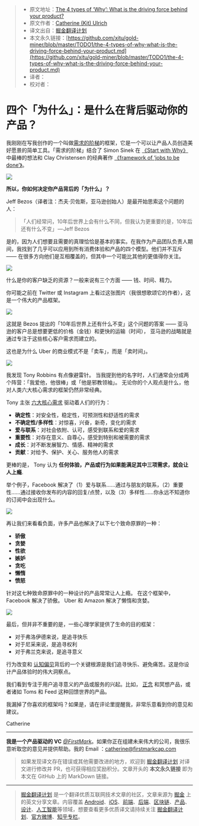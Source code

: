 > * 原文地址：[The 4 types of ‘Why’: What is the driving force behind your product?](https://medium.com/@kit_ulrich/the-4-types-of-why-what-is-the-driving-force-behind-your-product-1b06fb4ef7bc)
> * 原文作者：[Catherine (Kit) Ulrich](https://medium.com/@kit_ulrich?source=post_header_lockup)
> * 译文出自：[掘金翻译计划](https://github.com/xitu/gold-miner)
> * 本文永久链接：[https://github.com/xitu/gold-miner/blob/master/TODO1/the-4-types-of-why-what-is-the-driving-force-behind-your-product.md](https://github.com/xitu/gold-miner/blob/master/TODO1/the-4-types-of-why-what-is-the-driving-force-behind-your-product.md)
> * 译者：
> * 校对者：

# 四个「为什么」：是什么在背后驱动你的产品？

我刚刚在写我创作的一个叫做[需求的阶梯](https://medium.com/@kit_ulrich/a-surprisingly-simple-technique-for-a-rockstar-product-vision-the-ladder-of-needs-ae624d81ca6b)的框架，它是一个可以让产品人员创造美好愿景的简单工具。「需求的阶梯」结合了 Simon Sinek 在 [《Start with Why》](https://www.amazon.com/Start-Why-Leaders-Inspire-Everyone/dp/1591846447) 中最棒的想法和 Clay Christensen 的经典著作 [《framework of ‘jobs to be done’》](https://hbr.org/2016/09/know-your-customers-jobs-to-be-done)。

![](https://cdn-images-1.medium.com/max/800/1*4RcIun2jW3x010o9MrYIVw.png)

**所以，你如何决定你产品背后的「为什么」？**

Jeff Bezos（译者注：杰夫·贝佐斯，亚马逊创始人）是最开始思索这个问题的人：

> 「人们经常问，10年后世界上会有什么不同，但我认为更重要的是，10年后还有什么不变」 — Jeff Bezos

是的，因为人们想要且需要的真理恰恰是基本的事实。在我作为产品团队负责人期间，我找到了几乎可以应用到所有消费体验和产品的四个模型。他们并不互斥 —— 在很多方向他们是互相覆盖的，但其中一个可能比其他的更值得你关注。

![](https://cdn-images-1.medium.com/max/800/0*1mrb_-l-2fb9vd5i)

什么是你的客户缺乏的资源？一般来说有三个方面 —— 钱、时间、精力。

你可能之前在 Twitter 或 Instagram 上看过这张图片（我很想歌颂它的作者），这是一个伟大的产品框架。

![](https://cdn-images-1.medium.com/max/800/0*3CW4a_5cLbHd2Jc3)

这就是 Bezos 提出的「10年后世界上还有什么不变」这个问题的答案 —— 亚马逊的客户总是想要更低的价格（金钱）和更快的运输（时间）， 亚马逊的战略就是通过专注于这些核心客户需求而建立的。

这也是为什么 Uber 的商业模式不是「卖车」，而是「卖时间」。

![](https://cdn-images-1.medium.com/max/800/0*RU-i26YVSvVkfGa4)

我发现 Tony Robbins 有点像避雷针。 当我提到他的名字时，人们通常会分成两个阵营：「我爱他，他很棒」或「他是邪教领袖」。 无论你的个人观点是什么，他对人类六大核心需求的框架仍然非常经典。

Tony 主张 [六大核心需求](https://www.tonyrobbins.com/podcasts/why-we-do-what-we-do/) 驱动着人们的行为：

*   **确定性**：对安全性，稳定性，可预测性和舒适性的需求
*   **不确定性/多样性**：对惊喜，兴奋，新奇，变化的需求
*   **爱与联系**：对社会依附、认可，感受到联系和爱的需求
*   **重要性**：对存在意义、自尊心，感受到特别和被需要的需求
*   **成长**：对不断发展智力、情感、精神的需求
*   **贡献**：对给予、保护、关心、服务他人的需求

更棒的是， Tony 认为 **任何体验，产品或行为如果能满足其中三项需求，就会让人上瘾**.

举个例子，Facebook 解决了（1）爱与联系……通过与朋友的联系，（2）重要性……通过接收你发布的内容的回复/点赞，以及（3）多样性……你永远不知道你的订阅中会出现什么。

![](https://cdn-images-1.medium.com/max/800/0*K2w_x6uBwkJvtuJ1)

再让我们来看看负面，许多产品也解决了以下七个致命原罪的一种：

*   **骄傲**
*   **贪婪**
*   **性欲**
*   **嫉妒**
*   **贪吃**
*   **懒惰**
*   **愤怒**

针对这七种致命原罪中的一种设计的产品常常让人上瘾。 在这个框架中，Facebook 解决了骄傲。 Uber 和 Amazon 解决了懒惰和贪婪。

![](https://cdn-images-1.medium.com/max/800/0*kFRWAKIQtQ-C_Mb6)

最后，但并非不重要的是，一些心理学家提供了生命的目的框架：

* 对于弗洛伊德来说，是追寻快乐
* 对于尼采来说，是追寻权利
* 对于弗兰克来说，是追寻意义

行为改变和 [认知偏见](https://en.wikipedia.org/wiki/List_of_cognitive_biases)背后的一个关键根源是我们追寻快乐、避免痛苦。这是你设计产品体验时的伟大洞察点。

我们看到专注于用户追寻意义的产品或服务的兴起。比如， [正念](https://www.lumosity.com/mindfulness)  和冥想产品，或者诸如 Toms 和 Feed 这种回馈世界的产品。

我漏掉了你喜欢的框架吗？如果是，请在评论里提醒我，非常乐意看到你的意见和建议。

Catherine

* * *

**我是一个产品驱动的 VC** [_@FirstMark_](https://medium.com/@FirstMark)。如果你正在组建未来伟大的公司，我很乐意听取您的意见并提供帮助。我的 Email ：catherine@firstmarkcap.com

> 如果发现译文存在错误或其他需要改进的地方，欢迎到 [掘金翻译计划](https://github.com/xitu/gold-miner) 对译文进行修改并 PR，也可获得相应奖励积分。文章开头的 **本文永久链接** 即为本文在 GitHub 上的 MarkDown 链接。

---

> [掘金翻译计划](https://github.com/xitu/gold-miner) 是一个翻译优质互联网技术文章的社区，文章来源为 [掘金](https://juejin.im) 上的英文分享文章。内容覆盖 [Android](https://github.com/xitu/gold-miner#android)、[iOS](https://github.com/xitu/gold-miner#ios)、[前端](https://github.com/xitu/gold-miner#前端)、[后端](https://github.com/xitu/gold-miner#后端)、[区块链](https://github.com/xitu/gold-miner#区块链)、[产品](https://github.com/xitu/gold-miner#产品)、[设计](https://github.com/xitu/gold-miner#设计)、[人工智能](https://github.com/xitu/gold-miner#人工智能)等领域，想要查看更多优质译文请持续关注 [掘金翻译计划](https://github.com/xitu/gold-miner)、[官方微博](http://weibo.com/juejinfanyi)、[知乎专栏](https://zhuanlan.zhihu.com/juejinfanyi)。
